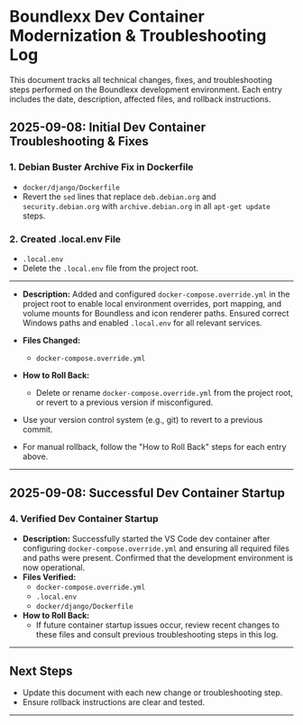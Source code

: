 # Boundlexx Dev Container Modernization & Troubleshooting Log

This document tracks all technical changes, fixes, and troubleshooting steps performed on the Boundlexx development environment. Each entry includes the date, description, affected files, and rollback instructions.


## 2025-09-08: Initial Dev Container Troubleshooting & Fixes

### 1. Debian Buster Archive Fix in Dockerfile
  - `docker/django/Dockerfile`
  - Revert the `sed` lines that replace `deb.debian.org` and `security.debian.org` with `archive.debian.org` in all `apt-get update` steps.

### 2. Created .local.env File
  - `.local.env`
  - Delete the `.local.env` file from the project root.


---
- **Description:** Added and configured `docker-compose.override.yml` in the project root to enable local environment overrides, port mapping, and volume mounts for Boundless and icon renderer paths. Ensured correct Windows paths and enabled `.local.env` for all relevant services.
- **Files Changed:**
  - `docker-compose.override.yml`
- **How to Roll Back:**
  - Delete or rename `docker-compose.override.yml` from the project root, or revert to a previous version if misconfigured.

- Use your version control system (e.g., git) to revert to a previous commit.
- For manual rollback, follow the "How to Roll Back" steps for each entry above.

---

## 2025-09-08: Successful Dev Container Startup

### 4. Verified Dev Container Startup
- **Description:** Successfully started the VS Code dev container after configuring `docker-compose.override.yml` and ensuring all required files and paths were present. Confirmed that the development environment is now operational.
- **Files Verified:**
  - `docker-compose.override.yml`
  - `.local.env`
  - `docker/django/Dockerfile`
- **How to Roll Back:**
  - If future container startup issues occur, review recent changes to these files and consult previous troubleshooting steps in this log.

---

## Next Steps
- Update this document with each new change or troubleshooting step.
- Ensure rollback instructions are clear and tested.

---

